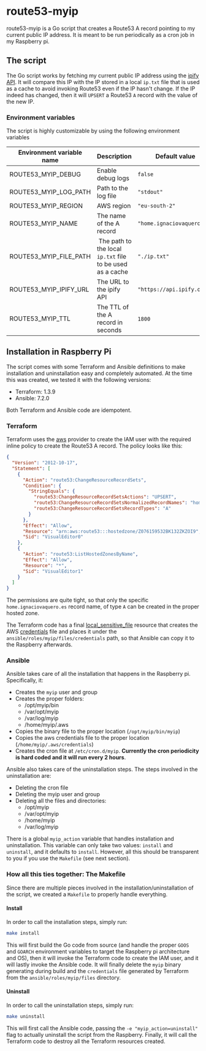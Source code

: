 # route53-myip

route53-myip is a Go script that creates a Route53 A record pointing to my current public IP address. It is meant to be run periodically as a cron job in my Raspberry pi.

## The script

The Go script works by fetching my current public IP address using the [ipify API](https://ipify.org). It will compare this IP with the IP stored in a local `ip.txt` file that is used as a cache to avoid invoking Route53 even if the IP hasn't change. If the IP indeed has changed, then it will `UPSERT` a Route53 `A` record with the value of the new IP.

### Environment variables

The script is highly customizable by using the following environment variables

| Environment variable name | Description                                               | Default value              |
| ------------------------- | --------------------------------------------------------- | -------------------------- |
| ROUTE53_MYIP_DEBUG        | Enable debug logs                                         | `false`                    |
| ROUTE53_MYIP_LOG_PATH     | Path to the log file                                      | `"stdout"`                 |
| ROUTE53_MYIP_REGION       | AWS region                                                | `"eu-south-2"`             |
| ROUTE53_MYIP_NAME         | The name of the A record                                  | `"home.ignaciovaquero.es"` |
| ROUTE53_MYIP_FILE_PATH    | The path to the local `ip.txt` file to be used as a cache | `"./ip.txt"`               |
| ROUTE53_MYIP_IPIFY_URL    | The URL to the ipify API                                  | `"https://api.ipify.org"`  |
| ROUTE53_MYIP_TTL          | The TTL of the A record in seconds                        | `1800`                     |


## Installation in Raspberry Pi

The script comes with some Terraform and Ansible definitions to make installation and uninstallation easy and completely automated. At the time this was created, we tested it with the following versions:
- Terraform: 1.3.9
- Ansible: 7.2.0

Both Terraform and Ansible code are idempotent.

### Terraform

Terraform uses the [aws](https://registry.terraform.io/providers/hashicorp/aws/4.55.0) provider to create the IAM user with the required inline policy to create the Route53 A record. The policy looks like this:

```json
{
  "Version": "2012-10-17",
  "Statement": [
    {
      "Action": "route53:ChangeResourceRecordSets",
      "Condition": {
        "StringEquals": {
          "route53:ChangeResourceRecordSetsActions": "UPSERT",
          "route53:ChangeResourceRecordSetsNormalizedRecordNames": "home.ignaciovaquero.es",
          "route53:ChangeResourceRecordSetsRecordTypes": "A"
        }
      },
      "Effect": "Allow",
      "Resource": "arn:aws:route53:::hostedzone/Z076159532BK132ZKZOI9",
      "Sid": "VisualEditor0"
    },
    {
      "Action": "route53:ListHostedZonesByName",
      "Effect": "Allow",
      "Resource": "*",
      "Sid": "VisualEditor1"
    }
  ]
}
```

The permissions are quite tight, so that only the specific `home.ignaciovaquero.es` record name, of type `A` can be created in the proper hosted zone.

The Terraform code has a final [local_sensitive_file](https://registry.terraform.io/providers/hashicorp/local/2.3.0/docs/resources/sensitive_file) resource that creates the AWS [credentials](https://docs.aws.amazon.com/cli/latest/userguide/cli-configure-files.html#cli-configure-files-where) file and places it under the `ansible/roles/myip/files/credentials` path, so that Ansible can copy it to the Raspberry afterwards.

### Ansible

Ansible takes care of all the installation that happens in the Raspberry pi. Specifically, it:
- Creates the `myip` user and group
- Creates the proper folders:
  - /opt/myip/bin
  - /var/opt/myip
  - /var/log/myip
  - /home/myip/.aws
- Copies the binary file to the proper location (`/opt/myip/bin/myip`)
- Copies the aws credentials file to the proper location (`/home/myip/.aws/credentials`)
- Creates the cron file at `/etc/cron.d/myip`. **Currently the cron periodicity is hard coded and it will run every 2 hours**.

Ansible also takes care of the uninstallation steps. The steps involved in the uninstallation are:
- Deleting the cron file
- Deleting the myip user and group
- Deleting all the files and directories:
  - /opt/myip
  - /var/opt/myip
  - /home/myip
  - /var/log/myip

There is a global `myip_action` variable that handles installation and uninstallation. This variable can only take two values: `install` and `uninstall`, and it defaults to `install`. However, all this should be transparent to you if you use the `Makefile` (see next section).

### How all this ties together: The Makefile

Since there are multiple pieces involved in the installation/uninstallation of the script, we created a `Makefile` to properly handle everything.

#### Install

In order to call the installation steps, simply run:
```bash
make install
```

This will first build the Go code from source (and handle the proper `GOOS` and `GOARCH` environment variables to target the Raspberry pi architecture and OS), then it will invoke the Terraform code to create the IAM user, and it will lastly invoke the Ansible code. It will finally delete the `myip` binary generating during build and the `credentials` file generated by Terraform from the `ansible/roles/myip/files` directory.

#### Uninstall

In order to call the uninstallation steps, simply run:
```bash
make uninstall
```

This will first call the Ansible code, passing the `-e "myip_action=uninstall"` flag to actually uninstall the script from the Raspberry. Finally, it will call the Terraform code to destroy all the Terraform resources created.
